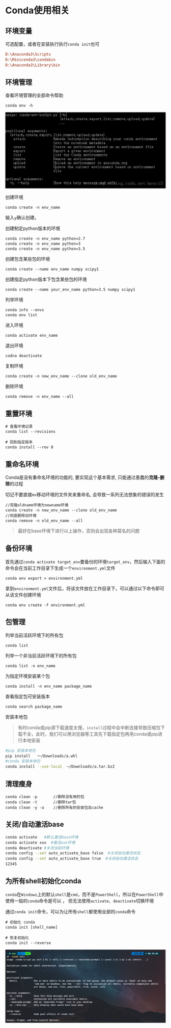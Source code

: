 # Conda使用相关

## 环境变量

可选配置，或者在安装执行执行`conda init`也可

```ini
D:\Anaconda3\Scripts
D:\Miniconda3\condabin
D:\Anaconda3\Library\bin
```

## 环境管理

查看环境管理的全部命令帮助

```shell
conda env -h
```

![image-20220331002229281](https://raw.githubusercontent.com/Jxpro/PicBed/master/md/new/2022-03-31-002230.png)

创建环境

```shell
conda create -n env_name
```

输入`y`确认创建。

创建制定python版本的环境

```shell
conda create -n env_name python=2.7
conda create -n env_name python=3
conda create -n env_name python=3.5
```

创建包含某些包的环境

```shell
conda create --name env_name numpy scipy1
```

创建指定python版本下包含某些包的环境

```shell
conda create --name your_env_name python=3.5 numpy scipy1
```

列举环境

```shell
conda info --envs
conda env list
```

进入环境

```shell
conda activate env_name
```

退出环境

```shell
codna deactivate
```

复制环境

```shell
conda create -n new_env_name --clone old_env_name
```

删除环境

```shell
conda remove -n env_name --all
```

## 重置环境

```shell 
# 查看环境记录
conda list --revisions

# 回到指定版本
conda install --rev 0
```

## 重命名环境

Conda是没有重命名环境的功能的, 要实现这个基本需求, 只能通过愚蠢的**克隆-删除**的过程

切记不要直接`mv`移动环境的文件夹来重命名, 会导致一系列无法想象的错误的发生

```shell
//克隆oldname环境为newname环境
conda create -n new_env_name --clone old_env_name 
//彻底删除旧环境
conda remove -n old_env_name --all  
```

>   最好在base环境下进行以上操作，否则会出现各种莫名的问题

## 备份环境

首先通过`conda activate target_env`要备份的环境`target_env`，然后输入下面的命令会在当前工作目录下生成一个`environment.yml`文件

```shell
conda env export > environment.yml
```

拿到`environment.yml`文件后，将该文件放在工作目录下，可以通过以下命令即可从该文件创建环境

```shell
conda env create -f environment.yml
```

## 包管理

列举当前活跃环境下的所有包

```shell
conda list
```

列举一个非当前活跃环境下的所有包

```shell
conda list -n env_name
```

为指定环境安装某个包

```shell
conda install -n env_name package_name
```

查看指定包可安装版本

```shell
conda search package_name
```

 安装本地包

>   有时conda或pip源下载速度太慢，`install`过程中会中断连接导致压缩包下载不全，此时，我们可以用浏览器等工具先下载指定包再用conda或pip进行本地安装

```bash
#pip 安装本地包
pip install   ～/Downloads/a.whl
#conda 安装本地包
conda install --use-local  ~/Downloads/a.tar.bz2
```

## 清理瘦身

```shell
conda clean -p       //删除没有用的包
conda clean -t       //删除tar包
conda clean -y -a    //删除所有的安装包及cache
```

## 关闭/自动激活base

```bash
conda activate   #默认激活base环境
conda activate xxx  #激活xxx环境
conda deactivate #关闭当前环境
conda config --set auto_activate_base false  #关闭自动激活状态
conda config --set auto_activate_base true  #关闭自动激活状态
12345
```

## 为所有shell初始化conda

`conda`在`Windows`上的默认`shell`是`cmd`，而不是`PowerShell`，所以在`PowerShell`中使用一般的`conda`命令是可以 ， 但无法使用`activate`、`deactivate`切换环境 

通过`conda init`命令，可以为让所有`shell`都使用全部的`conda`命令

```shell
# 初始化 conda
conda init [shell_name]

# 恢复初始化
conda init --reverse
```

![image-20220331004043480](https://raw.githubusercontent.com/Jxpro/PicBed/master/md/new/2022-03-31-004950.png)